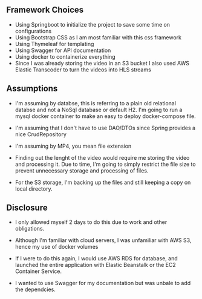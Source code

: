 ## Framework Choices

- Using Springboot to initialize the project to save some time on configurations
- Using Bootstrap CSS as I am most familiar with this css framework
- Using Thymeleaf for templating 
- Using Swagger for API documentation
- Using docker to containerize everything
- Since I was already storing the video in an S3 bucket I also used AWS Elastic Transcoder 
to turn the videos into HLS streams


## Assumptions

- I'm assuming by databse, this is referring to a plain old relational databse 
and not a NoSql database or default H2. I'm going to run a mysql docker container 
to make an easy to deploy docker-compose file. 

- I'm assuming that I don't have to use DAO/DTOs since Spring provides a nice
CrudRepository

- I'm assuming by MP4, you mean file extension

- Finding out the lenght of the video would require me storing the video and processing it.
Due to time, I'm going to simply restrict the file size to prevent unnecessary storage
and processing of files. 

- For the S3 storage, I'm backing up the files and still keeping a copy on local directory.


## Disclosure

- I only allowed myself 2 days to do this due to work and other obligations. 

- Although I'm familiar with cloud servers, I was unfamiliar with AWS S3, hence 
my use of docker volumes 

- If I were to do this again, I would use AWS RDS for database, and launched the 
entire application with Elastic Beanstalk or the EC2 Container Service. 

- I wanted to use Swagger for my documentation but was unbale to add the dependcies. 

